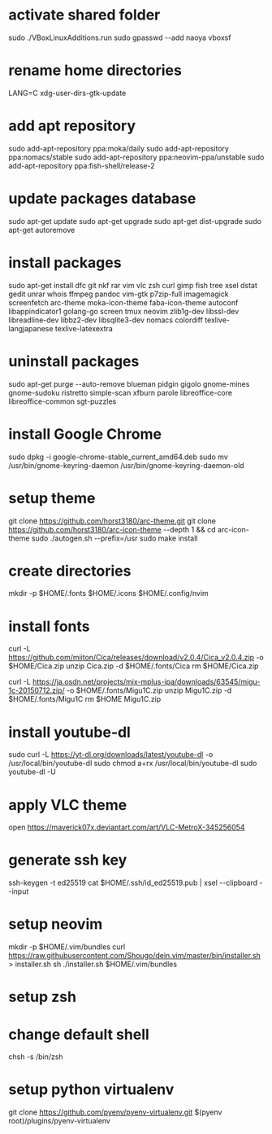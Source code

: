 # activate shared folder
sudo ./VBoxLinuxAdditions.run
sudo gpasswd --add naoya vboxsf

# rename home directories
LANG=C xdg-user-dirs-gtk-update

# add apt repository
sudo add-apt-repository ppa:moka/daily
sudo add-apt-repository ppa:nomacs/stable
sudo add-apt-repository ppa:neovim-ppa/unstable
sudo add-apt-repository ppa:fish-shell/release-2

# update packages database
sudo apt-get update
sudo apt-get upgrade
sudo apt-get dist-upgrade
sudo apt-get autoremove

# install packages
sudo apt-get install dfc git nkf rar vim vlc zsh curl gimp fish tree xsel dstat gedit unrar whois ffmpeg pandoc vim-gtk p7zip-full imagemagick screenfetch arc-theme moka-icon-theme faba-icon-theme autoconf libappindicator1 golang-go screen tmux neovim zlib1g-dev libssl-dev libreadline-dev libbz2-dev libsqlite3-dev nomacs colordiff texlive-langjapanese texlive-latexextra

# uninstall packages
sudo apt-get purge --auto-remove blueman pidgin gigolo gnome-mines gnome-sudoku ristretto simple-scan xfburn parole libreoffice-core libreoffice-common sgt-puzzles

# install Google Chrome
sudo dpkg -i google-chrome-stable_current_amd64.deb
sudo mv /usr/bin/gnome-keyring-daemon /usr/bin/gnome-keyring-daemon-old

# setup theme
git clone https://github.com/horst3180/arc-theme.git
git clone https://github.com/horst3180/arc-icon-theme --depth 1 && cd arc-icon-theme
sudo ./autogen.sh --prefix=/usr
sudo make install

# create directories
mkdir -p $HOME/.fonts $HOME/.icons $HOME/.config/nvim

# install fonts
curl -L https://github.com/miiton/Cica/releases/download/v2.0.4/Cica_v2.0.4.zip -o $HOME/Cica.zip
unzip Cica.zip -d $HOME/.fonts/Cica
rm $HOME/Cica.zip

curl -L https://ja.osdn.net/projects/mix-mplus-ipa/downloads/63545/migu-1c-20150712.zip/ -o $HOME/.fonts/Migu1C.zip
unzip Migu1C.zip -d $HOME/.fonts/Migu1C
rm $HOME Migu1C.zip

# install youtube-dl
sudo curl -L https://yt-dl.org/downloads/latest/youtube-dl -o /usr/local/bin/youtube-dl
sudo chmod a+rx /usr/local/bin/youtube-dl
sudo youtube-dl -U

# apply VLC theme
open https://maverick07x.deviantart.com/art/VLC-MetroX-345256054

# generate ssh key
ssh-keygen -t ed25519
cat $HOME/.ssh/id_ed25519.pub | xsel --clipboard --input

# setup neovim
mkdir -p $HOME/.vim/bundles
curl https://raw.githubusercontent.com/Shougo/dein.vim/master/bin/installer.sh > installer.sh
sh ./installer.sh $HOME/.vim/bundles

# setup zsh

# change default shell
chsh -s /bin/zsh

# setup python virtualenv
git clone https://github.com/pyenv/pyenv-virtualenv.git $(pyenv root)/plugins/pyenv-virtualenv
